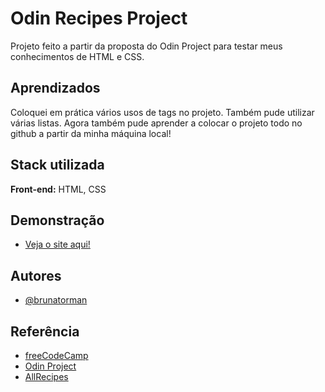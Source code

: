 
# Odin Recipes Project

Projeto feito a partir da proposta do Odin Project para testar meus conhecimentos de HTML e CSS.

## Aprendizados

Coloquei em prática vários usos de tags no projeto. Também pude utilizar várias listas. 
Agora também pude aprender a colocar o projeto todo no github a partir da minha máquina local!

## Stack utilizada

**Front-end:** HTML, CSS


## Demonstração

- [Veja o site aqui!](https://brunatorman.github.io/odin-recipes)

## Autores

- [@brunatorman](https://www.github.com/brunatorman)


## Referência

 - [freeCodeCamp](https://www.freecodecamp.org)
 - [Odin Project](https://www.theodinproject.com/lessons/foundations-recipes)
 - [AllRecipes](https://www.allrecipes.com/recipe/8532501/peanut-butter-mm-cookies/)
